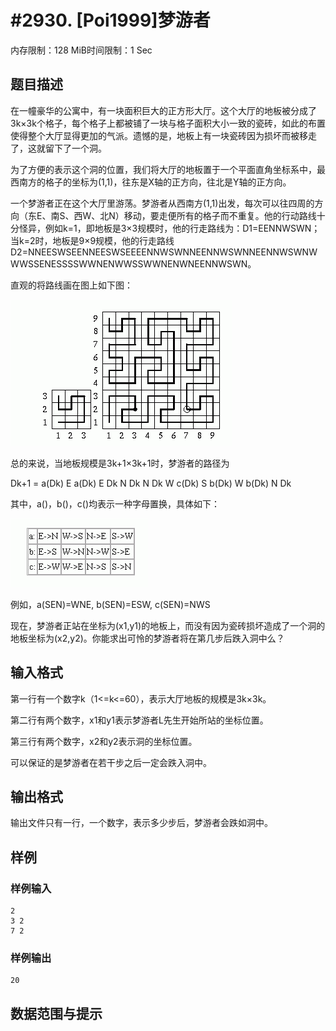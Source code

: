 # #2930. [Poi1999]梦游者

内存限制：128 MiB时间限制：1 Sec

## 题目描述

在一幢豪华的公寓中，有一块面积巨大的正方形大厅。这个大厅的地板被分成了3k&times;3k个格子，每个格子上都被铺了一块与格子面积大小一致的瓷砖，如此的布置使得整个大厅显得更加的气派。遗憾的是，地板上有一块瓷砖因为损坏而被移走了，这就留下了一个洞。

为了方便的表示这个洞的位置，我们将大厅的地板置于一个平面直角坐标系中，最西南方的格子的坐标为(1,1)，往东是X轴的正方向，往北是Y轴的正方向。

一个梦游者正在这个大厅里游荡。梦游者从西南方(1,1)出发，每次可以往四周的方向（东E、南S、西W、北N）移动，要走便所有的格子而不重复。他的行动路线十分怪异，例如k=1，即地板是3&times;3规模时，他的行走路线为：D1=EENNWSWN；当k=2时，地板是9&times;9规模，他的行走路线D2=NNEESWSEENNEESWSEEEENNWSWNNEENNWSWNNEENNWSWNWWWSSENESSSSWWNENWWSSWWNENWNEENNWSWN。

直观的将路线画在图上如下图：

![](upload/201212/11(2).jpg)

总的来说，当地板规模是3k+1&times;3k+1时，梦游者的路径为

Dk+1 = a(Dk) E a(Dk) E Dk N Dk N Dk W c(Dk) S b(Dk) W b(Dk) N Dk

其中，a()，b()，c()均表示一种字母置换，具体如下：

![](upload/201212/22(1).jpg)

例如，a(SEN)=WNE, b(SEN)=ESW, c(SEN)=NWS

现在，梦游者正站在坐标为(x1,y1)的地板上，而没有因为瓷砖损坏造成了一个洞的地板坐标为(x2,y2)。你能求出可怜的梦游者将在第几步后跌入洞中么？

## 输入格式

第一行有一个数字k（1<=k<=60），表示大厅地板的规模是3k&times;3k。

第二行有两个数字，x1和y1表示梦游者L先生开始所站的坐标位置。

第三行有两个数字，x2和y2表示洞的坐标位置。

可以保证的是梦游者在若干步之后一定会跌入洞中。

 

## 输出格式

输出文件只有一行，一个数字，表示多少步后，梦游者会跌如洞中。

 

## 样例

### 样例输入

    
    2
    3 2
    7 2
    
     
    
    
    

### 样例输出

    
    20
    
    

## 数据范围与提示

